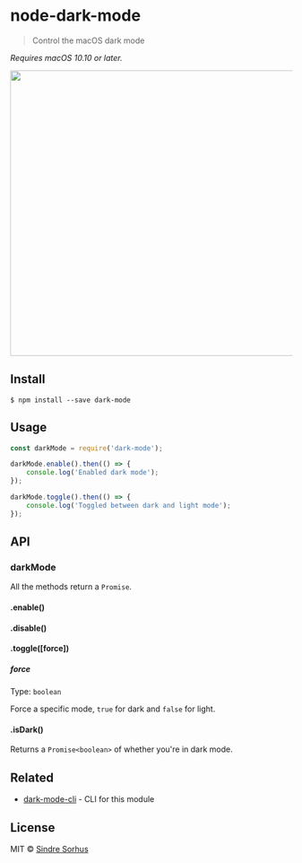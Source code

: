 # node-dark-mode

> Control the macOS dark mode

*Requires macOS 10.10 or later.*

<img src="https://github.com/sindresorhus/dark-mode/raw/master/screenshot.gif" width="509">


## Install

```
$ npm install --save dark-mode
```


## Usage

```js
const darkMode = require('dark-mode');

darkMode.enable().then(() => {
	console.log('Enabled dark mode');
});

darkMode.toggle().then(() => {
	console.log('Toggled between dark and light mode');
});
```


## API

### darkMode

All the methods return a `Promise`.

#### .enable()

#### .disable()

#### .toggle([force])

##### force

Type: `boolean`

Force a specific mode, `true` for dark and `false` for light.

#### .isDark()

Returns a `Promise<boolean>` of whether you're in dark mode.


## Related

- [dark-mode-cli](https://github.com/sindresorhus/dark-mode-cli) - CLI for this module


## License

MIT © [Sindre Sorhus](https://sindresorhus.com)
